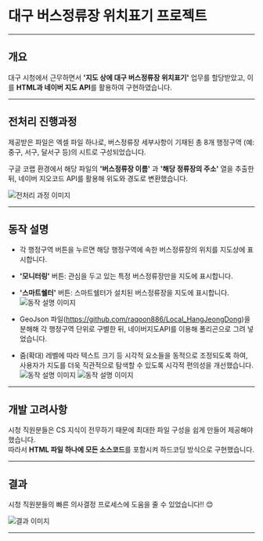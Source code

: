 # 대구 버스정류장 위치표기 프로젝트

---

## 개요
대구 시청에서 근무하면서 **'지도 상에 대구 버스정류장 위치표기'** 업무를 할당받았고, 이를 **HTML과 네이버 지도 API**를 활용하여 구현하였습니다.

---

## 전처리 진행과정
제공받은 파일은 엑셀 파일 하나로, 버스정류장 세부사항이 기재된 총 8개 행정구역 (예: 중구, 서구, 달서구 등)의 시트로 구성되었습니다.

구글 코랩 환경에서 해당 파일의 **'버스정류장 이름'** 과 **'해당 정류장의 주소'** 열을 추출한 뒤, 네이버 지오코드 API를 활용해 위도와 경도로 변환했습니다.

![전처리 과정 이미지](https://github.com/user-attachments/assets/4493962f-e7f8-43ff-9765-89b313f2cfc5)

---

## 동작 설명
- 각 행정구역 버튼을 누르면 해당 행정구역에 속한 버스정류장의 위치를 지도상에 표시합니다.
- **'모니터링'** 버튼: 관심을 두고 있는 특정 버스정류장만을 지도에 표시합니다.
- **'스마트쉘터'** 버튼: 스마트쉘터가 설치된 버스정류장을 지도에 표시합니다.
![동작 설명 이미지](https://github.com/user-attachments/assets/88ab0028-8b9a-4be0-a736-cd4ede7d2554)


- GeoJson 파일(https://github.com/raqoon886/Local_HangJeongDong)을 분해해 각 행정구역 단위로 구별한 뒤, 네이버지도API를 이용해 폴리곤으로 그려 넣었습니다.
- 줌(확대) 레벨에 따라 텍스트 크기 등 시각적 요소들을 동적으로 조정되도록 하여, 사용자가 지도를 더욱 직관적으로 탐색할 수 있도록 시각적 편의성을 개선했습니다.
![동작 설명 이미지](https://github.com/user-attachments/assets/1d9c7bb0-1118-48a6-85b5-7e0e0c848d5e)
![동작 설명 이미지](https://github.com/user-attachments/assets/d12fc75f-2926-439f-b67e-e102a231088a)
---

## 개발 고려사항
시청 직원분들은 CS 지식이 전무하기 때문에 최대한 파일 구성을 쉽게 만들어 제공해야 했습니다.  
따라서 **HTML 파일 하나에 모든 소스코드**를 포함시켜 하드코딩 방식으로 구현했습니다.

---

## 결과
시청 직원분들의 빠른 의사결정 프로세스에 도움을 줄 수 있었습니다!! 😊

![결과 이미지](https://github.com/user-attachments/assets/caba7b91-7549-4150-9ae4-f0fa0fd57b3e)

---

